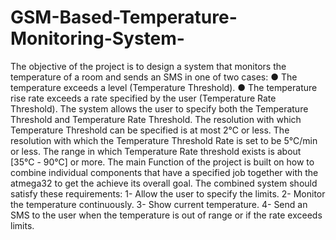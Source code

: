 # GSM-Based-Temperature-Monitoring-System-


The objective of the project is to design a system that monitors the temperature of a room and sends an
SMS in one of two cases:
● The temperature exceeds a level (Temperature Threshold).
● The temperature rise rate exceeds a rate specified by the user (Temperature Rate Threshold).
The system allows the user to specify both the Temperature Threshold and Temperature Rate Threshold.
The resolution with which Temperature Threshold can be specified is at most 2℃ or less. The resolution
with which the Temperature Threshold Rate is set to be 5℃/min or less. The range in which Temperature
Rate threshold exists is about [35℃ - 90℃] or more.
The main Function of the project is built on how to combine individual components that have a specified
job together with the atmega32 to get the achieve its overall goal.
The combined system should satisfy these requirements:
1- Allow the user to specify the limits.
2- Monitor the temperature continuously.
3- Show current temperature.
4- Send an SMS to the user when the temperature is out of range or if the rate exceeds limits.
